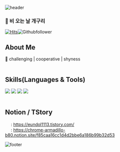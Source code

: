 
<!-- ![trophy](https://github-profile-trophy.vercel.app/?username=eundol0519) -->

![header](https://capsule-render.vercel.app/api?type=waving&color=gradient&height=100&section=header)

### 👋 비 오는 날 개구리
[![Hits](https://hits.seeyoufarm.com/api/count/incr/badge.svg?url=https%3A%2F%2Fgithub.com%2FTaeeon-kim&count_bg=%2379C83D&title_bg=%23555555&icon=&icon_color=%23E7E7E7&title=total+&edge_flat=false)](https://hits.seeyoufarm.com)![Githubfollower](https://img.shields.io/github/followers/eundol0519?style=social)

## About Me
🐸 challenging | cooperative | shyness
<br>
<br>
## Skills(Languages & Tools)

<img src="https://img.shields.io/badge/HTML5-34F26?style=flat-square&logo=HTML5&logoColor=white"/></a>
<img src="https://img.shields.io/badge/CSS3-1572B6?style=flat-square&logo=CSS3&logoColor=white"/></a>
<img src="https://img.shields.io/badge/JavaScript-F7DF1E?style=flat-square&logo=JavaScript&logoColor=white"/></a>
<img src="https://img.shields.io/badge/React-61DAFB?style=flat-square&logo=React&logoColor=white"/></a>
<br>
<br>

## Notion / TStory

<img src="https://img1.daumcdn.net/thumb/C428x428/?scode=mtistory2&fname=https%3A%2F%2Ftistory3.daumcdn.net%2Ftistory%2F5007526%2Fattach%2F59aff1609d01460a998eced8d86edb7a" width="15px"/> : https://eundol1113.tistory.com/ <br/>
<img src="https://noticon-static.tammolo.com/dgggcrkxq/image/upload/v1566778642/noticon/kjaaizycfgz017qxvlnu.png" width="15px"/> : https://chrome-armadillo-b80.notion.site/f85caa16cc1d4d2bbe6a186b99b32d53

<!-- ![trophy](https://github-profile-trophy.vercel.app/?username=eundol0519) -->

![footer](https://capsule-render.vercel.app/api?type=waving&color=gradient&height=100&section=footer)
